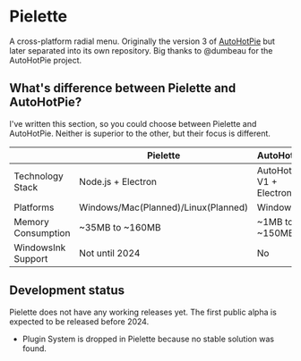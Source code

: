 # Pielette

A cross-platform radial menu. Originally the version 3 of [AutoHotPie](https://github.com/dumbeau/AutoHotPie) but later separated into its own repository. Big thanks to @dumbeau for the AutoHotPie project.

## What's difference between Pielette and AutoHotPie?
I've written this section, so you could choose between Pielette and AutoHotPie. Neither is superior to the other, but their focus is different.

|                    | Pielette                            | AutoHotPie               |
|--------------------|-------------------------------------|--------------------------|
| Technology Stack   | Node.js + Electron                  | AutoHotKey V1 + Electron |
| Platforms          | Windows/Mac(Planned)/Linux(Planned) | Windows                  |
| Memory Consumption | ~35MB to ~160MB                     | ~1MB to ~150MB           |
| WindowsInk Support | Not until 2024                      | No                       |


## Development status
Pielette does not have any working releases yet. The first public alpha is expected to be released before 2024.

- Plugin System is dropped in Pielette because no stable solution was found.
